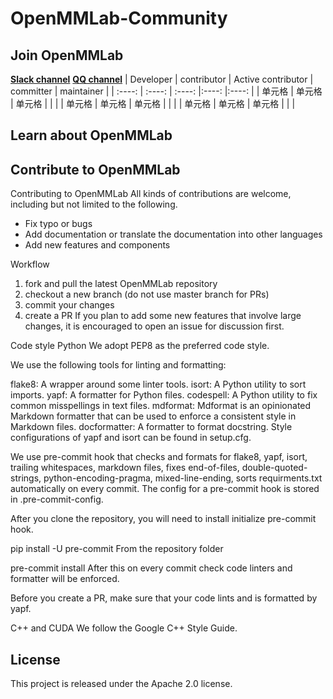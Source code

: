 # OpenMMLab-Community

## Join OpenMMLab
  **[Slack channel]([https://eff.org](https://join.slack.com/t/openmmlabworkspace/shared_invite/zt-199fxya29-YPFsLSWUcGvUrSfz1_s5Hw))**
  **[QQ channel]([https://eff.org](https://join.slack.com/t/openmmlabworkspace/shared_invite/zt-199fxya29-YPFsLSWUcGvUrSfz1_s5Hw))**
| Developer | contributor | Active contributor | committer | maintainer | 
| :----:    | :----:      | :----:             |:----:     |:----:      |
| 单元格     | 单元格       | 单元格              |           |            |
| 单元格     | 单元格       | 单元格              |           |            | 
| 单元格     | 单元格       | 单元格              |           |            |
## Learn about OpenMMLab


## Contribute to OpenMMLab
Contributing to OpenMMLab
All kinds of contributions are welcome, including but not limited to the following.

* Fix typo or bugs
* Add documentation or translate the documentation into other languages
* Add new features and components

Workflow
1. fork and pull the latest OpenMMLab repository
2. checkout a new branch (do not use master branch for PRs)
3. commit your changes
4. create a PR
    If you plan to add some new features that involve large changes, it is encouraged to open an issue for discussion first.

Code style
Python
We adopt PEP8 as the preferred code style.

We use the following tools for linting and formatting:

flake8: A wrapper around some linter tools.
isort: A Python utility to sort imports.
yapf: A formatter for Python files.
codespell: A Python utility to fix common misspellings in text files.
mdformat: Mdformat is an opinionated Markdown formatter that can be used to enforce a consistent style in Markdown files.
docformatter: A formatter to format docstring.
Style configurations of yapf and isort can be found in setup.cfg.

We use pre-commit hook that checks and formats for flake8, yapf, isort, trailing whitespaces, markdown files, fixes end-of-files, double-quoted-strings, python-encoding-pragma, mixed-line-ending, sorts requirments.txt automatically on every commit. The config for a pre-commit hook is stored in .pre-commit-config.

After you clone the repository, you will need to install initialize pre-commit hook.

pip install -U pre-commit
From the repository folder

pre-commit install
After this on every commit check code linters and formatter will be enforced.

Before you create a PR, make sure that your code lints and is formatted by yapf.

C++ and CUDA
We follow the Google C++ Style Guide.

## License
This project is released under the Apache 2.0 license.

